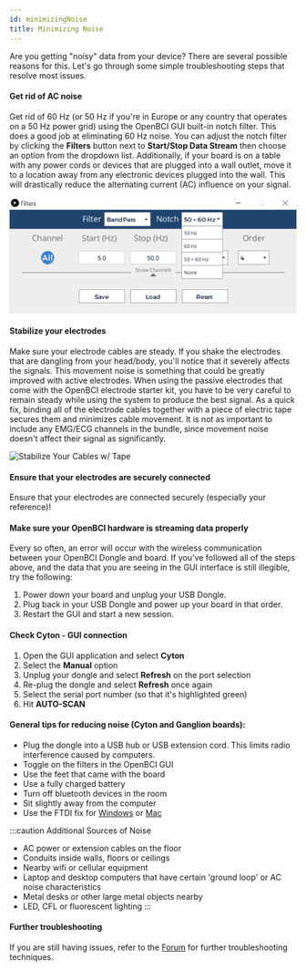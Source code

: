 ```yaml
---
id: minimizingNoise
title: Minimizing Noise
---
```


Are you getting "noisy" data from your device? There are several possible reasons for this. Let's go through some simple troubleshooting steps that resolve most issues.

#### Get rid of AC noise

Get rid of 60 Hz (or 50 Hz if you're in Europe or any country that operates on a 50 Hz power grid) using the OpenBCI GUI built-in notch filter. This does a good job at eliminating 60 Hz noise. You can adjust the notch filter by clicking the **Filters** button next to **Start/Stop Data Stream** then choose an option from the dropdown list. Additionally, if your board is on a table with any power cords or devices that are plugged into a wall outlet, move it to a location away from any electronic devices plugged into the wall. This will drastically reduce the alternating current (AC) influence on your signal.

![Notch Filter](../assets/GettingStartedImages/filters_UI.PNG)

#### Stabilize your electrodes

Make sure your electrode cables are steady. If you shake the electrodes that are dangling from your head/body, you'll notice that it severely affects the signals. This movement noise is something that could be greatly improved with active electrodes. When using the passive electrodes that come with the OpenBCI electrode starter kit, you have to be very careful to remain steady while using the system to produce the best signal. As a quick fix, binding all of the electrode cables together with a piece of electric tape secures them and minimizes cable movement. It is not as important to include any EMG/ECG channels in the bundle, since movement noise doesn't affect their signal as significantly.

![Stabilize Your Cables w/ Tape](../assets/GettingStartedImages/secureCables.JPG)

#### Ensure that your electrodes are securely connected

Ensure that your electrodes are connected securely (especially your reference)!

#### Make sure your OpenBCI hardware is streaming data properly

Every so often, an error will occur with the wireless communication between your OpenBCI Dongle and board. If you've followed all of the steps above, and the data that you are seeing in the GUI interface is still illegible, try the following:

1. Power down your board and unplug your USB Dongle.
2. Plug back in your USB Dongle and power up your board in that order. 
3. Restart the GUI and start a new session.

#### Check Cyton - GUI connection
1. Open the GUI application and select **Cyton**
2. Select the **Manual** option
3. Unplug your dongle and select **Refresh** on the port selection
4. Re-plug the dongle and select **Refresh** once again
5. Select the serial port number (so that it's highlighted green)
6. Hit **AUTO-SCAN**
 
#### General tips for reducing noise (Cyton and Ganglion boards):
* Plug the dongle into a USB hub or USB extension cord. This limits radio interference caused by computers.
* Toggle on the filters in the OpenBCI GUI
* Use the feet that came with the board
* Use a fully charged battery
* Turn off bluetooth devices in the room
* Sit slightly away from the computer
* Use the FTDI fix for [Windows](https://docs.openbci.com/Troubleshooting/FTDI_Fix_Windows/) or [Mac](https://docs.openbci.com/Troubleshooting/FTDI_Fix_Mac/)

:::caution Additional Sources of Noise
* AC power or extension cables on the floor
* Conduits inside walls, floors or ceilings
* Nearby wifi or cellular equipment
* Laptop and desktop computers that have certain 'ground loop' or AC noise characteristics
* Metal desks or other large metal objects nearby
* LED, CFL or fluorescent lighting
:::


#### Further troubleshooting

If you are still having issues, refer to the [Forum](https://openbci.com/forum/) for further troubleshooting techniques.
